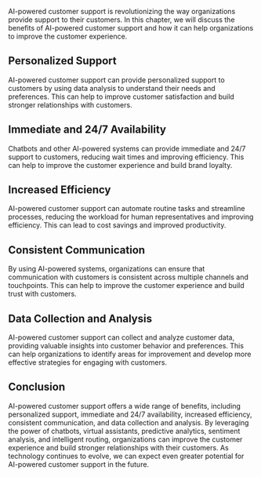 

AI-powered customer support is revolutionizing the way organizations provide support to their customers. In this chapter, we will discuss the benefits of AI-powered customer support and how it can help organizations to improve the customer experience.

Personalized Support
--------------------

AI-powered customer support can provide personalized support to customers by using data analysis to understand their needs and preferences. This can help to improve customer satisfaction and build stronger relationships with customers.

Immediate and 24/7 Availability
-------------------------------

Chatbots and other AI-powered systems can provide immediate and 24/7 support to customers, reducing wait times and improving efficiency. This can help to improve the customer experience and build brand loyalty.

Increased Efficiency
--------------------

AI-powered customer support can automate routine tasks and streamline processes, reducing the workload for human representatives and improving efficiency. This can lead to cost savings and improved productivity.

Consistent Communication
------------------------

By using AI-powered systems, organizations can ensure that communication with customers is consistent across multiple channels and touchpoints. This can help to improve the customer experience and build trust with customers.

Data Collection and Analysis
----------------------------

AI-powered customer support can collect and analyze customer data, providing valuable insights into customer behavior and preferences. This can help organizations to identify areas for improvement and develop more effective strategies for engaging with customers.

Conclusion
----------

AI-powered customer support offers a wide range of benefits, including personalized support, immediate and 24/7 availability, increased efficiency, consistent communication, and data collection and analysis. By leveraging the power of chatbots, virtual assistants, predictive analytics, sentiment analysis, and intelligent routing, organizations can improve the customer experience and build stronger relationships with their customers. As technology continues to evolve, we can expect even greater potential for AI-powered customer support in the future.
